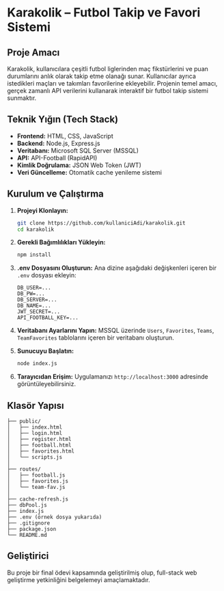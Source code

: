# Karakolik – Futbol Takip ve Favori Sistemi

## Proje Amacı
Karakolik, kullanıcılara çeşitli futbol liglerinden maç fikstürlerini ve puan durumlarını anlık olarak takip etme olanağı sunar. Kullanıcılar ayrıca istedikleri maçları ve takımları favorilerine ekleyebilir. Projenin temel amacı, gerçek zamanlı API verilerini kullanarak interaktif bir futbol takip sistemi sunmaktır.

## Teknik Yığın (Tech Stack)
- **Frontend:** HTML, CSS, JavaScript
- **Backend:** Node.js, Express.js
- **Veritabanı:** Microsoft SQL Server (MSSQL)
- **API:** API-Football (RapidAPI)
- **Kimlik Doğrulama:** JSON Web Token (JWT)
- **Veri Güncelleme:** Otomatik cache yenileme sistemi

## Kurulum ve Çalıştırma

1. **Projeyi Klonlayın:**
   ```bash
   git clone https://github.com/kullaniciAdi/karakolik.git
   cd karakolik
   ```

2. **Gerekli Bağımlılıkları Yükleyin:**
   ```bash
   npm install
   ```

3. **.env Dosyasını Oluşturun:**
   Ana dizine aşağıdaki değişkenleri içeren bir `.env` dosyası ekleyin:
   ```
   DB_USER=...
   DB_PW=...
   DB_SERVER=...
   DB_NAME=...
   JWT_SECRET=...
   API_FOOTBALL_KEY=...
   ```

4. **Veritabanı Ayarlarını Yapın:**
   MSSQL üzerinde `Users`, `Favorites`, `Teams`, `TeamFavorites` tablolarını içeren bir veritabanı oluşturun.

5. **Sunucuyu Başlatın:**
   ```bash
   node index.js
   ```

6. **Tarayıcıdan Erişim:**
   Uygulamanızı `http://localhost:3000` adresinde görüntüleyebilirsiniz.

## Klasör Yapısı
```
├── public/
│   ├── index.html
│   ├── login.html
│   ├── register.html
│   ├── football.html
│   ├── favorites.html
│   └── scripts.js
│
├── routes/
│   ├── football.js
│   ├── favorites.js
│   └── team-fav.js
│
├── cache-refresh.js
├── dbPool.js
├── index.js
├── .env (örnek dosya yukarıda)
├── .gitignore
├── package.json
└── README.md
```

## Geliştirici
Bu proje bir final ödevi kapsamında geliştirilmiş olup, full-stack web geliştirme yetkinliğini belgelemeyi amaçlamaktadır.
